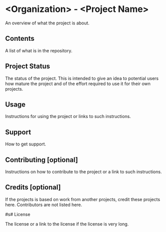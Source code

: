 # \<Organization> - \<Project Name>

An overview of what the project is about.

## Contents

A list of what is in the repository.

## Project Status

The status of the project. This is intended to give an idea to
potential users how mature the project and of the effort required
to use it for their own projects.

## Usage

Instructions for using the project or links to such instructions.

## Support

How to get support.

## Contributing [optional]

Instructions on how to contribute to the project or a link to such
instructions.

## Credits [optional]

If the projects is based on work from another projects, credit these
projects here. Contributors are not listed here.

#s# License

The license or a link to the license if the license is very long.